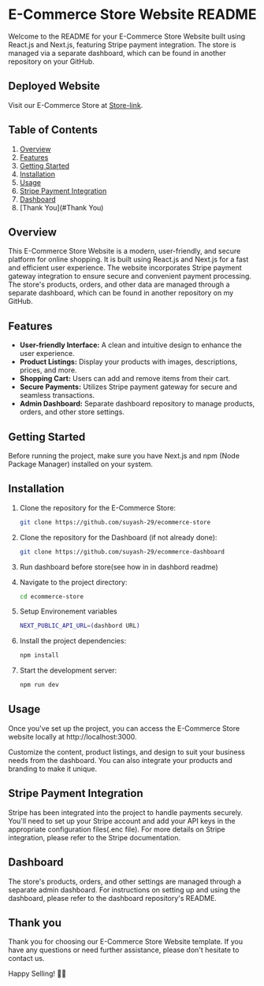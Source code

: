 # E-Commerce Store Website README


Welcome to the README for your E-Commerce Store Website built using React.js and Next.js, featuring Stripe payment integration. The store is managed via a separate dashboard, which can be found in another repository on your GitHub.

## Deployed Website
Visit our E-Commerce Store at [Store-link](https://ecommerce-store-alpha-hazel.vercel.app/).

## Table of Contents

1. [Overview](#overview)
2. [Features](#features)
3. [Getting Started](#getting-started)
4. [Installation](#installation)
5. [Usage](#usage)
6. [Stripe Payment Integration](#stripe-payment-integration)
7. [Dashboard](#dashboard)
8. [Thank You](#Thank You)

## Overview

This E-Commerce Store Website is a modern, user-friendly, and secure platform for online shopping. It is built using React.js and Next.js for a fast and efficient user experience. The website incorporates Stripe payment gateway integration to ensure secure and convenient payment processing. The store's products, orders, and other data are managed through a separate dashboard, which can be found in another repository on my GitHub.

## Features

- **User-friendly Interface:** A clean and intuitive design to enhance the user experience.
- **Product Listings:** Display your products with images, descriptions, prices, and more.
- **Shopping Cart:** Users can add and remove items from their cart.
- **Secure Payments:** Utilizes Stripe payment gateway for secure and seamless transactions.
- **Admin Dashboard:** Separate dashboard repository to manage products, orders, and other store settings.

## Getting Started

Before running the project, make sure you have Next.js and npm (Node Package Manager) installed on your system.

## Installation

1. Clone the repository for the E-Commerce Store:
   ```bash
   git clone https://github.com/suyash-29/ecommerce-store
   ```

2. Clone the repository for the Dashboard (if not already done):
   ```bash
   git clone https://github.com/suyash-29/ecommerce-dashboard
   ```
3. Run dashboard before store(see how in in dashbord readme) 

4. Navigate to the project directory:
   ```bash
   cd ecommerce-store
   ```
5. Setup Environement variables
   ```bash
   NEXT_PUBLIC_API_URL=(dashbord URL)
   ```
   
6. Install the project dependencies:
   ```bash
   npm install
   ```

7. Start the development server:
   ```bash
   npm run dev
   ```

## Usage

Once you've set up the project, you can access the E-Commerce Store website locally at http://localhost:3000.

Customize the content, product listings, and design to suit your business needs from the dashboard. You can also integrate your products and branding to make it unique.

## Stripe Payment Integration

Stripe has been integrated into the project to handle payments securely. You'll need to set up your Stripe account and add your API keys in the appropriate configuration files(.enc file). For more details on Stripe integration, please refer to the Stripe documentation.

## Dashboard

The store's products, orders, and other settings are managed through a separate admin dashboard. For instructions on setting up and using the dashboard, please refer to the dashboard repository's README.


## Thank you

Thank you for choosing our E-Commerce Store Website template. If you have any questions or need further assistance, please don't hesitate to contact us.

Happy Selling! 🛒🚀
